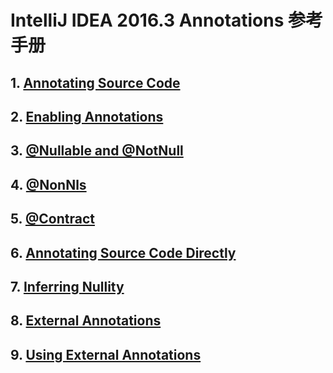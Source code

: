 # IntelliJ IDEA 2016.3 Annotations 参考手册

## 1. [Annotating Source Code](./content/annotating-source-code.md)

## 2. [Enabling Annotations](./content/enabling-annotations.md)

## 3. [@Nullable and @NotNull](./content/nullable-and-notnull.md)

## 4. [@NonNls](./content/nonnls-annotation.md)

## 5. [@Contract](./content/contract-annotations.md)

## 6. [Annotating Source Code Directly](./content/annotating-source-code-directly.md)

## 7. [Inferring Nullity](./content/inferring-nullity.md)

## 8. [External Annotations](./content/external-annotations.md)

## 9. [Using External Annotations](./content/using-external-annotations.md)
